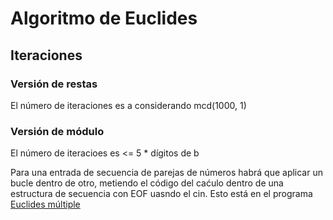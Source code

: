 # Algoritmo de Euclides

## Iteraciones

### Versión de restas

El número de iteraciones es a considerando mcd(1000, 1)

### Versión de módulo

El número de iteracioes es <= 5 * dígitos de b

Para una entrada de secuencia de parejas de números habrá que aplicar un bucle dentro de otro, metiendo el código del caćulo dentro de una estructura de secuencia con EOF uasndo el cin. Esto está en el programa [Euclides múltiple](./AlgoritmoDeEuclidesMultiple.cc)
